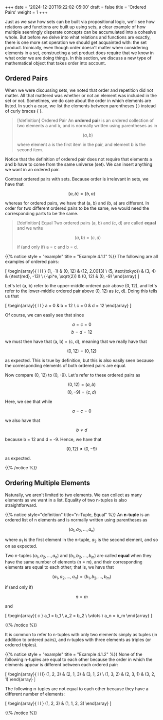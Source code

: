 +++
date = '2024-12-20T16:22:02-05:00'
draft = false
title = 'Ordered Pairs'
weight = 1
+++

Just as we saw how sets can be built via propositional logic, we'll see how 
relations and functions are built up using sets, a clear example of how 
multiple seemingly disperate concepts can be accumulated into a cohesive 
whole. But before we delve into what relations and functions are exactly, 
there is one more set operation we should get acquainted with: the set 
product. Ironically, even though order doesn't matter when considering 
elements in a set, constructing a set product does require that we know in 
what order we are doing things. In this section, we discuss a new type of 
mathematical object that takes order into account.

## Ordered Pairs

When we were discussing sets, we noted that order and repetition did not 
matter. All that mattered was whether or not an element was included in the 
set or not. Sometimes, we do care about the order in which elements are 
listed. In such a case, we list the elements between parentheses ( ) instead of 
curly braces { }.

> [!definition] Ordered Pair
> An **ordered pair** is an ordered collection of two elements a and b, and is 
> normally written using parentheses as in 
> 
> $$\left(a, b\right)$$
> 
> where element a is the first item in the pair, and element b is the second 
> item.

Notice that the definition of ordered pair does not require that elements a 
and b have to come from the same universe (set). We can insert anything we 
want in an ordered pair.

Contrast ordered pairs with sets. Because order is irrelevant in sets, we have 
that 

$$ \{a, b\} = \{b, a\} $$

whereas for ordered pairs, we have that (a, b) and (b, a) are different. In 
order for two different ordered pairs to be the same, we would need the 
corresponding parts to be the same.

> [!definition] Equal
> Two ordered pairs (a, b) and (c, d) are called **equal** and we write 
> 
> $$\left(a, b\right) = \left(c, d\right)$$
> 
> if (and only if) a = c and b = d.

{{% notice style = "example" title = "Example 4.1.1" %}}
The following are all examples of ordered pairs:

\[
\begin{array}{ l l l }
(1, -1)    & (0, 12) & (12, 2.0013) \\
(5, \text{tokyo})    & (3, 4)  & (\text{red}, -13) \\
(-\pi^e, \sqrt{2}) & (0, 12) & (0, -9)
\end{array}
\]

Let's let (a, b) refer to the upper-middle ordered pair above (0, 12), and 
let's refer to the lower-middle ordered pair above (0, 12) as (c, d). Doing 
this tells us that 

\[
\begin{array}{ l l }
a = 0 & b = 12 \\
c = 0 & d = 12
\end{array}
\]

Of course, we can easily see that since 

$$ a = c = 0 $$
$$ b = d = 12 $$

we must then have that (a, b) = (c, d), meaning that we really have that 

$$ (0, 12) = (0, 12) $$

as expected. This is true by definition, but this is also easily seen because 
the corresponding elements of both ordered pairs are equal.

Now compare (0, 12) to (0, -9). Let's refer to these ordered pairs as 

$$ (0, 12) = (a, b) $$
$$ (0, -9) = (c, d) $$

Here, we see that while 

$$ a = c = 0 $$

we also have that 

$$ b \neq d $$

because b = 12 and d = -9. Hence, we have that 

$$ (0, 12) \neq (0, -9) $$

as expected.

{{% /notice %}}

## Ordering Multiple Elements

Naturally, we aren't limited to two elements. We can collect as many elements 
as we want in a list. Equality of two n-tuples is also straightforward.

{{% notice style="definition" title="n-Tuple, Equal" %}}
An **n-tuple** is an ordered list of n elements and is normally written using 
parentheses as

$$ (a_1, a_2,\ldots, a_n) $$

where $a_1$ is the first element in the n-tuple, $a_2$ is the second element, 
and so on as expected.

Two n-tuples $(a_1, a_2, \ldots, a_n)$ and $(b_1, b_2, \ldots, b_m)$ are 
called **equal** when they have the same number of elements (n = m), and their 
corresponding elements are equal to each other; that is, we have that 

$$ (a_1, a_2, \ldots, a_n) = (b_1, b_2, \ldots, b_m) $$

if (and only if) 

$$ n = m $$

and 

\[
\begin{array}{ c }
a_1 = b_1 \\
a_2 = b_2 \\
\vdots \\
a_n = b_m
\end{array}
\]

{{% /notice %}}

It is common to refer to n-tuples with only two elements simply as tuples (in 
addition to ordered pairs), and n-tuples with three elements as triples (or 
ordered triples).

{{% notice style = "example" title = "Example 4.1.2" %}}
None of the following n-tuples are equal to each other because the order in 
which the elements appear is different between each ordered pair:

\[
\begin{array}{ l l l}
(1, 2, 3) & (2, 1, 3) & (3, 1, 2) \\
(1, 3, 2) & (2, 3, 1) & (3, 2, 1)
\end{array}
\]

The following n-tuples are not equal to each other because they have a 
different number of elements:

\[
\begin{array}{ l l }
(1, 2, 3) & (1, 1, 2, 3)
\end{array}
\]

{{% /notice %}}
